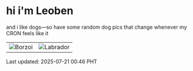 # hi i'm Leoben

and i like dogs—so have some random dog pics that change whenever my CRON feels like it

|  |  |
|--------|----------|
| ![Borzoi](https://random-dog-vercel.vercel.app/api/random-borzoi?v=1753030012) | ![Labrador](https://random-dog-vercel.vercel.app/api/random-labrador?v=1753030012) |

Last updated: 2025-07-21 00:46 PHT
